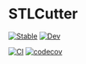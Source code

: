 # STLCutter


[![Stable](https://img.shields.io/badge/docs-stable-blue.svg)](https://pmartorell.github.io/STLCutters.jl/stable)
[![Dev](https://img.shields.io/badge/docs-dev-blue.svg)](https://pmartorell.github.io/STLCutters.jl/dev)
<!-- [![Build Status](https://travis-ci.com/pmartorell/STLCutter.jl.svg?token=j9wgWCpqSqdsLhrqrL7R&branch=master)](https://travis-ci.com/pmartorell/STLCutter.jl) -->
[![CI](https://github.com/pmartorell/STLCutters.jl/workflows/CI/badge.svg)](https://github.com/pmartorell/STLCutters.jl/actions?query=workflow%3ACI)
[![codecov](https://codecov.io/gh/pmartorell/STLCutters.jl/branch/master/graph/badge.svg?token=4mowFw2RKC)](https://codecov.io/gh/pmartorell/STLCutters.jl)
